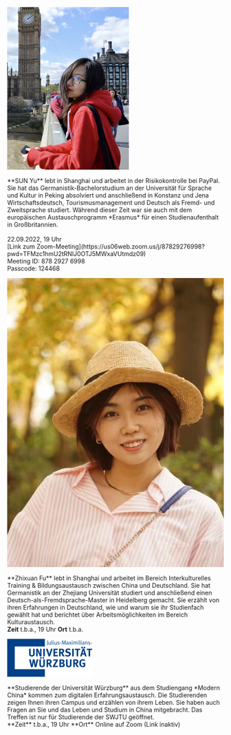<div class="row">
  <img class="img-left" src="images/img_sunyu.png"/>

  <p class="text-right" markdown="1">
**SUN Yu** lebt in Shanghai und arbeitet in der Risikokontrolle bei PayPal. Sie hat das Germanistik-Bachelorstudium an der Universität für Sprache und Kultur in Peking absolviert und anschließend in Konstanz und Jena Wirtschaftsdeutsch, Tourismusmanagement und Deutsch als Fremd- und Zweitsprache studiert. Während dieser Zeit war sie auch mit dem europäischen Austauschprogramm *Erasmus* für einen Studienaufenthalt in Großbritannien. 
  <br>
  <br>
  22.09.2022, 19 Uhr<br>[Link zum Zoom-Meeting](https://us06web.zoom.us/j/87829276998?pwd=TFMzc1hmU2tRNlJ0OTJ5MWxaVUtmdz09)<br>Meeting ID: 878 2927 6998<br>Passcode: 124468
  </p>
</div>

<div class="row">
  <img class="img-left" src="images/img_flora.jpg"/>

  <p class="text-right" markdown="1">
**Zhixuan Fu** lebt in Shanghai und arbeitet im Bereich Interkulturelles Training & Bildungsaustausch zwischen China und Deutschland. Sie hat Germanistik an der Zhejiang Universität studiert und anschließend einen Deutsch-als-Fremdsprache-Master in Heidelberg gemacht. Sie erzählt von ihren Erfahrungen in Deutschland, wie und warum sie ihr Studienfach gewählt hat und berichtet über Arbeitsmöglichkeiten im Bereich Kulturaustausch.
  <br>
  <b>Zeit</b> t.b.a., 19 Uhr <b>Ort</b> t.b.a.
  </p>
</div>

<div class="row">

<img src="images/logo-uni-wuerzburg.png" class="img-left" />

<p class="text-right" markdown="1">
**Studierende der Universität Würzburg** aus dem Studiengang *Modern China* kommen zum digitalen Erfahrungsaustausch. Die Studierenden zeigen Ihnen ihren Campus und erzählen von ihrem Leben. Sie haben auch Fragen an Sie und das Leben und Studium in China mitgebracht. Das Treffen ist nur für Studierende der SWJTU geöffnet. 
<br>
**Zeit** t.b.a., 19 Uhr **Ort** Online auf Zoom (Link inaktiv)
</p>

</div>